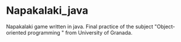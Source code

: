 # Napakalaki_java

Napakalaki game written in java. Final practice of the subject "Object-oriented programming " from University of Granada.
